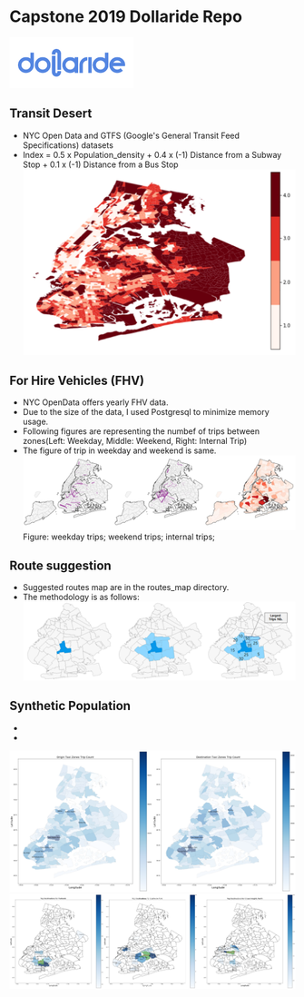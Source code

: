 # Capstone 2019 Dollaride Repo
![dollaride](./imgs/dollaride.png)

## Transit Desert
- NYC Open Data and GTFS (Google's General Transit Feed Specifications) datasets
- Index  =  0.5 x Population_density + 0.4 x (-1) Distance from a Subway Stop + 0.1 x (-1) Distance from a Bus Stop
![transit_desert](./imgs/transit_desert.png)


## For Hire Vehicles (FHV)
- NYC OpenData offers yearly FHV data.
- Due to the size of the data, I used Postgresql to minimize memory usage.
- Following figures are representing the numbef of trips between zones(Left: Weekday, Middle: Weekend, Right: Internal Trip)
- The figure of trip in weekday and weekend is same.
![fhv_pic](./imgs/fhv_pic.png)
Figure: weekday trips; weekend trips; internal trips;
## Route suggestion
- Suggested routes map are in the routes_map directory.
- The methodology is as follows:
![mk_route](./imgs/mk_route.png)

## Synthetic Population
- 
- 
![syn1](./imgs/syn1.png)
![syn2](./imgs/syn2.png)

